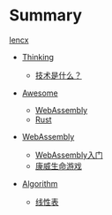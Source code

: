 # Summary

[lencx](./README.md)

* [Thinking](./thinking/toc.md)
  * [技术是什么？](./thinking/what_is_the_tech.md)

* [Awesome](./awesome/toc.md)
  * [WebAssembly](./awesome/wasm.md)
  * [Rust](./awesome/rust.md)
  <!-- * [Tech](./awesome/tech.md) -->

<!-- * [Rust](./rust/toc.md) -->

<!-- * [Math](./math/toc.md)
  * [测试](./math/chapter_1.md) -->

* [WebAssembly](./wasm/toc.md)
  * [WebAssembly入门](./wasm/rust_wasm_frontend.md)
  * [康威生命游戏](./wasm/game_of_life.md)

* [Algorithm](./algorithm/toc.md)
  * [线性表](./algorithm/linear_list.md)

<!-- * [Flutter](./flutter/toc.md)
  * [快速开始](./flutter/get_start.md) -->
